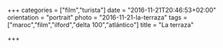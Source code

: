+++
categories = ["film","turista"]
date = "2016-11-21T20:46:53+02:00"
orientation = "portrait"
photo = "2016-11-21-la-terraza"
tags = ["maroc","film","ilford","delta 100","atlántico"]
title = "La terraza"

+++
